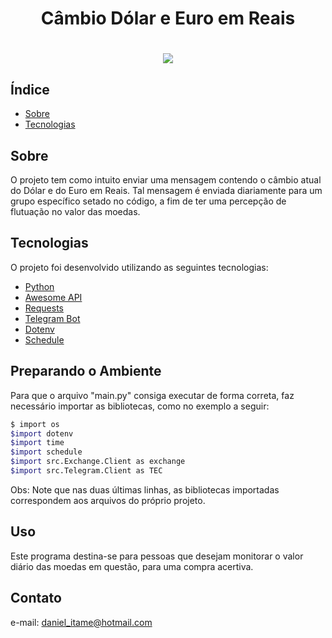 <h1 align = center>
    Câmbio Dólar e Euro em Reais
</h1>

<h1 align = center>
    <img src = "public/câmbio.jpg">
</h1>

## Índice

- [Sobre](#-Sobre)
- [Tecnologias](#-Tecnologias)



## Sobre

O projeto tem como intuito enviar uma mensagem contendo o câmbio atual
do Dólar e do Euro em Reais. Tal mensagem é enviada diariamente para um grupo específico
setado no código, a fim de ter uma percepção de flutuação no valor das moedas.

## Tecnologias

O projeto foi desenvolvido utilizando as seguintes tecnologias:

- [Python](https://www.python.org/downloads/)
- [Awesome API](https://docs.awesomeapi.com.br/api-de-moedas)
- [Requests](https://pypi.org/project/requests/)
- [Telegram Bot](https://core.telegram.org/bots)
- [Dotenv](https://pypi.org/project/python-dotenv/)
- [Schedule](https://schedule.readthedocs.io/en/stable/)

## Preparando o Ambiente

Para que o arquivo "main.py" consiga executar de forma correta, faz necessário importar as bibliotecas, como no exemplo a seguir:
```bash
$ import os
$import dotenv
$import time
$import schedule
$import src.Exchange.Client as exchange
$import src.Telegram.Client as TEC
```
Obs: Note que nas duas últimas linhas, as bibliotecas importadas correspondem aos arquivos do próprio projeto.

## Uso 

Este programa destina-se para pessoas que desejam monitorar o valor diário das moedas em questão, para uma compra acertiva.

## Contato
e-mail: daniel_itame@hotmail.com 

